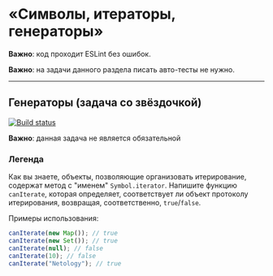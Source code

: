 # «Символы, итераторы, генераторы»

**Важно**: код проходит ESLint без ошибок.

**Важно**: на задачи данного раздела писать авто-тесты не нужно.

---

## Генераторы (задача со звёздочкой)

[![Build status](https://ci.appveyor.com/api/projects/status/67pup87fwv9ywdfx?svg=true)](https://ci.appveyor.com/project/BudTon/symbol-generator-test)

**Важно**: данная задача не является обязательной 

### Легенда

Как вы знаете, объекты, позволяющие организовать итерирование, содержат метод с "именем" `Symbol.iterator`. Напишите функцию `canIterate`, которая определяет, соответствует ли объект протоколу итерирования, возвращая, соответственно, `true`/`false`.

Примеры использования:
```javascript
canIterate(new Map()); // true
canIterate(new Set()); // true
canIterate(null); // false
canIterate(10); // false
canIterate("Netology"); // true
```
